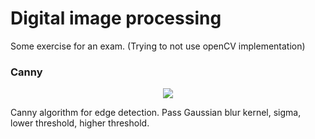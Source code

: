 # Digital image processing
Some exercise for an exam. (Trying to not use openCV implementation)


### Canny
<p align="center">
  <img src="https://i.imgur.com/mPGsoKV.png">
</p>

Canny algorithm for edge detection.
Pass Gaussian blur kernel, sigma, lower threshold, higher threshold.

